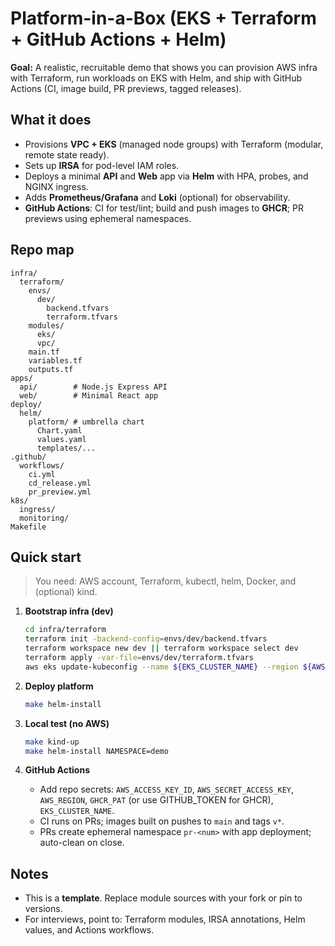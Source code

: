 # Platform-in-a-Box (EKS + Terraform + GitHub Actions + Helm)

**Goal:** A realistic, recruitable demo that shows you can provision AWS infra with Terraform, run workloads on EKS with Helm, and ship with GitHub Actions (CI, image build, PR previews, tagged releases).

## What it does
- Provisions **VPC + EKS** (managed node groups) with Terraform (modular, remote state ready).
- Sets up **IRSA** for pod-level IAM roles.
- Deploys a minimal **API** and **Web** app via **Helm** with HPA, probes, and NGINX ingress.
- Adds **Prometheus/Grafana** and **Loki** (optional) for observability.
- **GitHub Actions**: CI for test/lint; build and push images to **GHCR**; PR previews using ephemeral namespaces.

## Repo map
```
infra/
  terraform/
    envs/
      dev/
        backend.tfvars
        terraform.tfvars
    modules/
      eks/
      vpc/
    main.tf
    variables.tf
    outputs.tf
apps/
  api/        # Node.js Express API
  web/        # Minimal React app
deploy/
  helm/
    platform/ # umbrella chart
      Chart.yaml
      values.yaml
      templates/...
.github/
  workflows/
    ci.yml
    cd_release.yml
    pr_preview.yml
k8s/
  ingress/
  monitoring/
Makefile
```

## Quick start
> You need: AWS account, Terraform, kubectl, helm, Docker, and (optional) kind.

1. **Bootstrap infra (dev)**
   ```bash
   cd infra/terraform
   terraform init -backend-config=envs/dev/backend.tfvars
   terraform workspace new dev || terraform workspace select dev
   terraform apply -var-file=envs/dev/terraform.tfvars
   aws eks update-kubeconfig --name ${EKS_CLUSTER_NAME} --region ${AWS_REGION}
   ```

2. **Deploy platform**
   ```bash
   make helm-install
   ```

3. **Local test (no AWS)**
   ```bash
   make kind-up
   make helm-install NAMESPACE=demo
   ```

4. **GitHub Actions**
   - Add repo secrets: `AWS_ACCESS_KEY_ID`, `AWS_SECRET_ACCESS_KEY`, `AWS_REGION`, `GHCR_PAT` (or use GITHUB_TOKEN for GHCR), `EKS_CLUSTER_NAME`.
   - CI runs on PRs; images built on pushes to `main` and tags `v*`.
   - PRs create ephemeral namespace `pr-<num>` with app deployment; auto-clean on close.

## Notes
- This is a **template**. Replace module sources with your fork or pin to versions.
- For interviews, point to: Terraform modules, IRSA annotations, Helm values, and Actions workflows.

